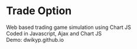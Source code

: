# Trade Option  
Web based trading game simulation using Chart JS  
Coded in Javascript, Ajax and Chart JS  
Demo: dwikyp.github.io
